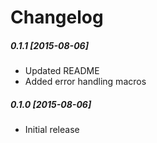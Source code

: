 # Changelog

##### 0.1.1 [2015-08-06]
* Updated README
* Added error handling macros

##### 0.1.0 [2015-08-06]
* Initial release
